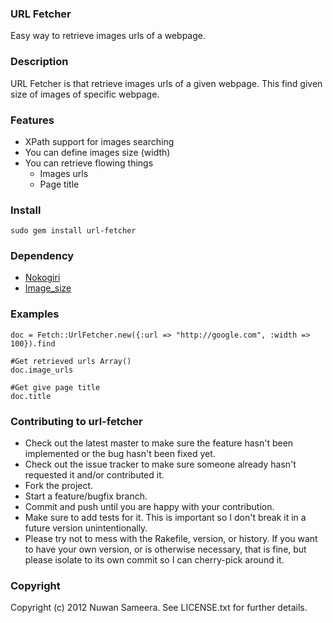 ### URL Fetcher
Easy way to retrieve images urls of a webpage.

### Description
URL Fetcher is that retrieve images urls of a given webpage. This find given size of images of specific webpage.

### Features
* XPath support for images searching
* You can define images size (width)  
* You can retrieve flowing things
  * Images urls
  * Page title

### Install
    sudo gem install url-fetcher

### Dependency
* [Nokogiri](https://github.com/sparklemotion/nokogiri)
* [Image_size](https://github.com/toy/image_size)

### Examples
    doc = Fetch::UrlFetcher.new({:url => "http://google.com", :width => 100}).find

    #Get retrieved urls Array()
    doc.image_urls 
    
    #Get give page title
    doc.title


###  Contributing to url-fetcher
 
* Check out the latest master to make sure the feature hasn't been implemented or the bug hasn't been fixed yet.
* Check out the issue tracker to make sure someone already hasn't requested it and/or contributed it.
* Fork the project.
* Start a feature/bugfix branch.
* Commit and push until you are happy with your contribution.
* Make sure to add tests for it. This is important so I don't break it in a future version unintentionally.
* Please try not to mess with the Rakefile, version, or history. If you want to have your own version, or is otherwise necessary, that is fine, but please isolate to its own commit so I can cherry-pick around it.

### Copyright

Copyright (c) 2012 Nuwan Sameera. See LICENSE.txt for further details.
